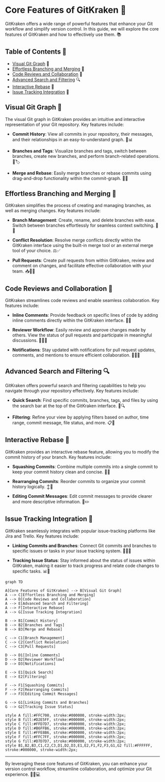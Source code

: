 # Core Features of GitKraken 🚀

GitKraken offers a wide range of powerful features that enhance your Git workflow and simplify version control. In this guide, we will explore the core features of GitKraken and how to effectively use them. 📚

## Table of Contents 📑

- [Visual Git Graph](#visual-git-graph) 🌳
- [Effortless Branching and Merging](#effortless-branching-and-merging) 🌿
- [Code Reviews and Collaboration](#code-reviews-and-collaboration) 👥
- [Advanced Search and Filtering](#advanced-search-and-filtering) 🔍
- [Interactive Rebase](#interactive-rebase) 🔄
- [Issue Tracking Integration](#issue-tracking-integration) 📎

## Visual Git Graph 🌳

The visual Git graph in GitKraken provides an intuitive and interactive representation of your Git repository. Key features include:

- **Commit History**: View all commits in your repository, their messages, and their relationships in an easy-to-understand graph. 📜📊

- **Branches and Tags**: Visualize branches and tags, switch between branches, create new branches, and perform branch-related operations. 🌿🏷️

- **Merge and Rebase**: Easily merge branches or rebase commits using drag-and-drop functionality within the commit-graph. 🔄🔀

## Effortless Branching and Merging 🌿

GitKraken simplifies the process of creating and managing branches, as well as merging changes. Key features include:

- **Branch Management**: Create, rename, and delete branches with ease. Switch between branches effortlessly for seamless context switching. 🌿🔀

- **Conflict Resolution**: Resolve merge conflicts directly within the GitKraken interface using the built-in merge tool or an external merge tool of your choice. ⚖️✅

- **Pull Requests**: Create pull requests from within GitKraken, review and comment on changes, and facilitate effective collaboration with your team. 📥💬👥

## Code Reviews and Collaboration 👥

GitKraken streamlines code reviews and enable seamless collaboration. Key features include:

- **Inline Comments**: Provide feedback on specific lines of code by adding inline comments directly within the GitKraken interface. 💬📝

- **Reviewer Workflow**: Easily review and approve changes made by others. View the status of pull requests and participate in meaningful discussions. 👀✅💬

- **Notifications**: Stay updated with notifications for pull request updates, comments, and mentions to ensure efficient collaboration. 📩🔔📢

## Advanced Search and Filtering 🔍

GitKraken offers powerful search and filtering capabilities to help you navigate through your repository effectively. Key features include:

- **Quick Search**: Find specific commits, branches, tags, and files by using the search bar at the top of the GitKraken interface. 🔎🔍

- **Filtering**: Refine your view by applying filters based on author, time range, commit message, file status, and more. 📋🔖

## Interactive Rebase 🔄

GitKraken provides an interactive rebase feature, allowing you to modify the commit history of your branch. Key features include:

- **Squashing Commits**: Combine multiple commits into a single commit to keep your commit history clean and concise. 🔀✨

- **Rearranging Commits**: Reorder commits to organize your commit history logically. ↕️🔀

- **Editing Commit Messages**: Edit commit messages to provide clearer and more descriptive information. 📝✏️

## Issue Tracking Integration 📎

GitKraken seamlessly integrates with popular issue-tracking platforms like Jira and Trello. Key features include:

- **Linking Commits and Branches**: Connect Git commits and branches to specific issues or tasks in your issue tracking system. 🔗🔀📎

- **Tracking Issue Status**: Stay informed about the status of issues within GitKraken, making it easier to track progress and relate code changes to specific tasks. 📊📎

```mermaid
graph TD

A[Core Features of GitKraken] --> B[Visual Git Graph]
A --> C[Effortless Branching and Merging]
A --> D[Code Reviews and Collaboration]
A --> E[Advanced Search and Filtering]
A --> F[Interactive Rebase]
A --> G[Issue Tracking Integration]

B --> B1[Commit History]
B --> B2[Branches and Tags]
B --> B3[Merge and Rebase]

C --> C1[Branch Management]
C --> C2[Conflict Resolution]
C --> C3[Pull Requests]

D --> D1[Inline Comments]
D --> D2[Reviewer Workflow]
D --> D3[Notifications]

E --> E1[Quick Search]
E --> E2[Filtering]

F --> F1[Squashing Commits]
F --> F2[Rearranging Commits]
F --> F3[Editing Commit Messages]

G --> G1[Linking Commits and Branches]
G --> G2[Tracking Issue Status]

style A fill:#FFC700, stroke:#000000, stroke-width:2px;
style B fill:#D2E5FF, stroke:#000000, stroke-width:2px;
style C fill:#FFD7D7, stroke:#000000, stroke-width:2px;
style D fill:#B6FFB6, stroke:#000000, stroke-width:2px;
style E fill:#FFE8B6, stroke:#000000, stroke-width:2px;
style F fill:#FFC7FF, stroke:#000000, stroke-width:2px;
style G fill:#D7D7D7, stroke:#000000, stroke-width:2px;
style B1,B2,B3,C1,C2,C3,D1,D2,D3,E1,E2,F1,F2,F3,G1,G2 fill:#FFFFFF, stroke:#000000, stroke-width:2px;

```
--- 

By leveraging these core features of GitKraken, you can enhance your version control workflow, streamline collaboration, and optimize your Git experience. 🚀🔗💻
